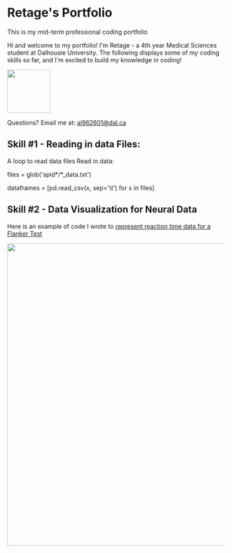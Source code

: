 # Retage's Portfolio
This is my mid-term professional coding portfolio

Hi and welcome to my portfolio! I'm Retage - a 4th year Medical Sciences student at Dalhousie University. The following displays some of my coding skills so far, and I'm excited to build my knowledge in coding!

 <img src = "https://user-images.githubusercontent.com/73716282/97746793-b73e6380-1ac9-11eb-8b3b-7c5609ee974b.png" width=100>

Questions? Email me at:
[al962601@dal.ca](mailto:al962601@dal.ca)

## Skill #1 - Reading in data Files: 
A loop to read data files
Read in data:

files = glob('spid*/*_data.txt')

dataframes = [pd.read_csv(x, sep='\t') for x in files]

## Skill #2 - Data Visualization for Neural Data 
[](https://github.com/alretagealbader/RetagePortfolio/issues/3#issue-733791402)

Here is an example of code I wrote to [represent reaction time data for a Flanker Test](https://github.com/alretagealbader/RetagePortfolio/issues/3#issue-733791402)

<img src = "https://user-images.githubusercontent.com/73716282/97788149-79a70c80-1b95-11eb-93e7-eda51fdff741.png" width = 700>
